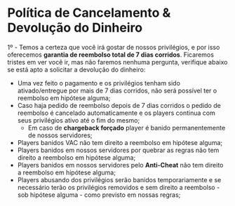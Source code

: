 # Política de Cancelamento & Devolução do Dinheiro

1º - Temos a certeza que você irá gostar de nossos privilégios, e por isso oferecemos **garantia de reembolso total de 7 dias corridos**. Ficaremos tristes em ver você ir, mas não faremos nenhuma pergunta, verifique abaixo se está apto a solicitar a devolução do dinheiro:

* Uma vez feito o pagamento e os privilégios tenham sido ativado/entregue por mais de 7 dias corridos, não será possível ter o reembolso em hipótese alguma;
* Caso haja pedido de reembolso depois de 7 dias corridos o pedido de reembolso é cancelado automaticamente e os players continua com seus privilégios ativo até o fim do mesmo;
  * Em caso de **chargeback forçado** player é banido permanentemente de nossos servidores;
* Players banidos VAC não tem direito a reembolso em hipótese alguma;
* Players banidos em nossos servidores por quebrar as regras não tem direito a reembolso em hipótese alguma;
* Players banidos em nossos servidores pelo **Anti-Cheat** não tem direito a reembolso em hipótese alguma;
* Players abusando dos privilégios serão banidos temporariamente e se necessário terão os privilégios removidos e sem direito a reembolso - sob hipótese alguma - como previsto em nossas regras;
